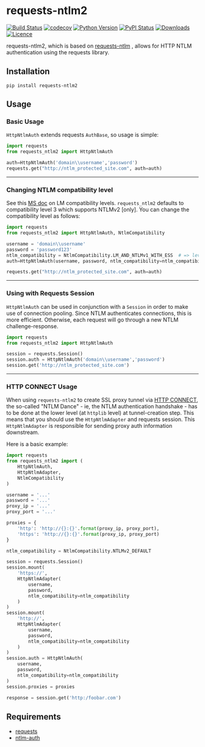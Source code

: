 # requests-ntlm2

[![Build Status](https://travis-ci.org/dopstar/requests-ntlm2.svg?branch=master)](https://travis-ci.org/dopstar/requests-ntlm2)
[![codecov](https://codecov.io/gh/dopstar/requests-ntlm2/branch/master/graph/badge.svg)](https://codecov.io/gh/dopstar/requests-ntlm2)
[![Python Version](https://img.shields.io/pypi/pyversions/requests-ntlm2.svg)](https://pypi.python.org/pypi/requests-ntlm2)
[![PyPI Status](https://img.shields.io/pypi/v/requests-ntlm2.svg)](https://pypi.python.org/pypi/requests-ntlm2)
[![Downloads](https://img.shields.io/pypi/dm/requests-ntlm2.svg)](https://pypi.python.org/pypi/requests-ntlm2)
[![Licence](https://img.shields.io/github/license/dopstar/requests-ntlm2.svg)](https://raw.githubusercontent.com/dopstar/requests-ntlm2/master/LICENSE)

requests-ntlm2, which is based on [requests-ntlm](https://github.com/requests/requests-ntlm) , allows for HTTP NTLM authentication using the requests library.

## Installation

```shell
pip install requests-ntlm2
```

## Usage

### Basic Usage
`HttpNtlmAuth` extends requests `AuthBase`, so usage is simple:

```python
import requests
from requests_ntlm2 import HttpNtlmAuth

auth=HttpNtlmAuth('domain\\username','password')
requests.get("http://ntlm_protected_site.com", auth=auth)
```
___

### Changing NTLM compatibility level
See this [MS doc](https://docs.microsoft.com/en-us/previous-versions/windows/it-pro/windows-2000-server/cc960646%28v=technet.10%29) on LM compatibility levels. `requests_ntlm2` defaults to
compatibility level 3 which supports NTLMv2 [only]. You can change the compatibility level as follows:


```python
import requests
from requests_ntlm2 import HttpNtlmAuth, NtlmCompatibility

username = 'domain\\username'
password = 'password123'
ntlm_compatibility = NtlmCompatibility.LM_AND_NTLMv1_WITH_ESS  # => level 1
auth=HttpNtlmAuth(username, password, ntlm_compatibility=ntlm_compatibility)

requests.get("http://ntlm_protected_site.com", auth=auth)
```
___

### Using with Requests Session
`HttpNtlmAuth` can be used in conjunction with a `Session` in order to
make use of connection pooling. Since NTLM authenticates connections,
this is more efficient. Otherwise, each request will go through a new
NTLM challenge-response.

```python
import requests
from requests_ntlm2 import HttpNtlmAuth

session = requests.Session()
session.auth = HttpNtlmAuth('domain\\username','password')
session.get('http://ntlm_protected_site.com')
```
___

### HTTP CONNECT Usage
When using `requests-ntlm2` to create SSL proxy tunnel via
[HTTP CONNECT](https://en.wikipedia.org/wiki/HTTP_tunnel#HTTP_CONNECT_method), the so-called
"NTLM Dance" - ie, the NTLM authentication handshake - has to be done at the lower level
(at `httplib` level) at tunnel-creation step. This means that you should use the `HttpNtlmAdapter`
and requests session. This `HttpNtlmAdapter` is responsible for sending proxy auth information
downstream. 

Here is a basic example:

```python
import requests
from requests_ntlm2 import (
    HttpNtlmAuth,
    HttpNtlmAdapter,
    NtlmCompatibility
)

username = '...'
password = '...'
proxy_ip = '...'
proxy_port = '...'

proxies = {
    'http': 'http://{}:{}'.format(proxy_ip, proxy_port),
    'https': 'http://{}:{}'.format(proxy_ip, proxy_port)
}

ntlm_compatibility = NtlmCompatibility.NTLMv2_DEFAULT

session = requests.Session()
session.mount(
    'https://',
    HttpNtlmAdapter(
        username,
        password,
        ntlm_compatibility=ntlm_compatibility
    )
)
session.mount(
    'http://',
    HttpNtlmAdapter(
        username,
        password,
        ntlm_compatibility=ntlm_compatibility
    )
)
session.auth = HttpNtlmAuth(
    username,
    password,
    ntlm_compatibility=ntlm_compatibility
)
session.proxies = proxies

response = session.get('http:/foobar.com')
```

## Requirements

- [requests](https://github.com/kennethreitz/requests/)
- [ntlm-auth](https://github.com/jborean93/ntlm-auth)
